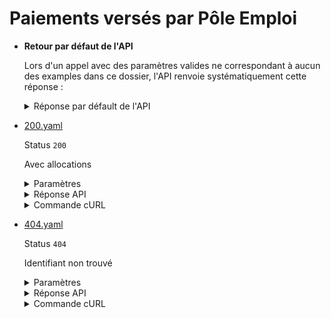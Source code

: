 # Paiements versés par Pôle Emploi
* __Retour par défaut de l'API__

  Lors d'un appel avec des paramètres valides ne correspondant à aucun des examples dans ce dossier, l'API renvoie systématiquement cette réponse :


  <details><summary>Réponse par défault de l'API</summary>
  <p>

  ```json
  {
    "identifiant": "jean.dupont33",
    "paiements": [
      {
        "date": "2021-01-01",
        "montant": 123.4,
        "allocations": 45.1,
        "aides": 12.21,
        "autres": 2.34
      }
    ]
  }
  ```

  </p>
  </details>

* [200.yaml](200.yaml)

  Status `200`

  Avec allocations

  <details><summary>Paramètres</summary>
  <p>

  ```json
  {
    "identifiant": "default"
  }
  ```

  </p>
  </details>

  <details><summary>Réponse API</summary>
  <p>

  ```json
  {
    "identifiant": "default",
    "paiements": [
      {
        "date": "2021-01-01",
        "montant": 123.4,
        "allocations": 123.4,
        "aides": 0.0,
        "autres": 0.0
      },
      {
        "date": "2021-02-01",
        "montant": 345.1,
        "allocations": 345.1,
        "aides": 0.0,
        "autres": 0.0
      }
    ]
  }
  ```

  </p>
  </details>

  <details><summary>Commande cURL</summary>
  <p>

  ```bash
  curl -H "X-Api-Key: $token" \
    -G -d 'identifiant=default' \
    --url "https://staging.particulier.api.gouv.fr/api/v2/paiements-pole-emploi"
  ```

  </p>
  </details>
* [404.yaml](404.yaml)

  Status `404`

  Identifiant non trouvé

  <details><summary>Paramètres</summary>
  <p>

  ```json
  {
    "identifiant": "inconnu"
  }
  ```

  </p>
  </details>

  <details><summary>Réponse API</summary>
  <p>

  ```json
  {
    "error": "not_found",
    "reason": "L'identifiant indiqué n'existe pas, n'est pas connu ou ne comporte aucune information pour cet appel.",
    "message": "L'identifiant indiqué n'existe pas, n'est pas connu ou ne comporte aucune information pour cet appel."
  }
  ```

  </p>
  </details>

  <details><summary>Commande cURL</summary>
  <p>

  ```bash
  curl -H "X-Api-Key: $token" \
    -G -d 'identifiant=inconnu' \
    --url "https://staging.particulier.api.gouv.fr/api/v2/paiements-pole-emploi"
  ```

  </p>
  </details>
